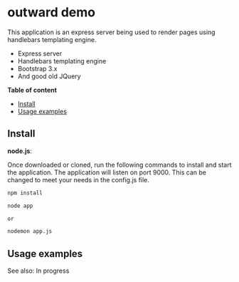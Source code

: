 # outward demo
This application is an express server being used to render pages using handlebars templating engine.
- Express server
- Handlebars templating engine
- Bootstrap 3.x
- And good old JQuery

__Table of content__

- [Install](#install)
- [Usage examples](#usage-examples)

## Install

**node.js**:

Once downloaded or cloned, run the following commands to install and start the application.  The application will listen on port 9000.  This can be changed to meet your needs in the config.js file.

```bash
npm install

node app

or 

nodemon app.js
```


## Usage examples

See also: In progress

